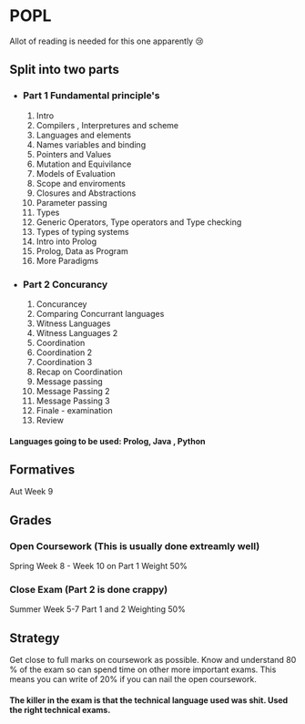 # POPL

Allot of reading is needed for this one apparently :cry:

## Split into two parts 
- ### Part 1 Fundamental principle's
  1. Intro 
  2. Compilers , Interpretures and scheme 
  3. Languages and elements 
  4. Names variables and binding 
  5. Pointers and Values 
  6.  Mutation and Equivilance 
  7. Models of Evaluation 
  8. Scope and enviroments 
  9. Closures and Abstractions 
  10. Parameter passing 
  11. Types
  12. Generic Operators, Type operators and Type checking 
  13. Types of typing systems 
  14. Intro into Prolog
  15. Prolog, Data as Program
  16. More Paradigms


- ### Part 2 Concurancy
    1. Concurancey 
    2. Comparing Concurrant languages
    3. Witness Languages
    4. Witness Languages 2
    5. Coordination
    6. Coordination 2 
    7. Coordination 3 
    8. Recap on Coordination
    9. Message passing
    10. Message Passing 2
    11. Message Passing 3
    12. Finale - examination
    13. Review

#### Languages going to be used: Prolog, Java , Python 


## Formatives 
Aut Week 9 

## Grades

### Open Coursework (This is usually done extreamly well)
Spring Week 8 - Week 10 on Part 1 Weight 50%

### Close Exam (Part 2 is done crappy)
Summer Week 5-7 
Part 1 and 2 Weighting 50%

## Strategy
Get close to full marks on coursework as possible. Know and understand 80 % of the exam so can spend time on other more important exams. This means you can write of 20% if you can nail the open coursework.

#### The killer in the exam is that the technical language used was shit. Used the right technical exams.
